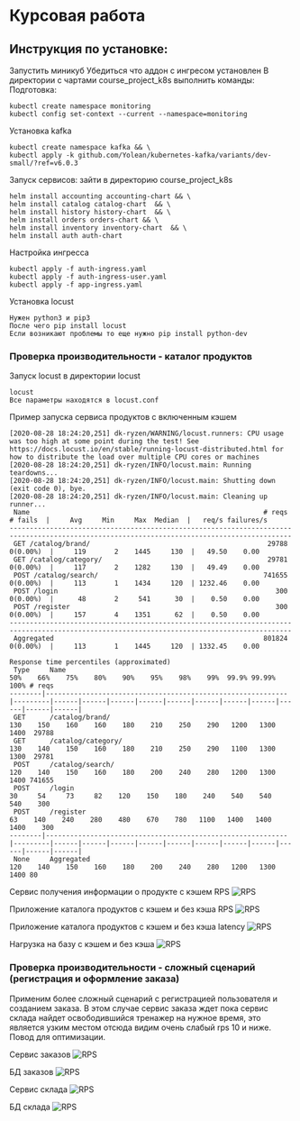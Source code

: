 # Курсовая работа
## Инструкция по установке:
Запустить миникуб
Убедиться что аддон с ингресом установлен
В директории с чартами course_project_k8s выполнить команды:
Подготовка:
```
kubectl create namespace monitoring
kubectl config set-context --current --namespace=monitoring
```

Установка kafka 
```
kubectl create namespace kafka && \
kubectl apply -k github.com/Yolean/kubernetes-kafka/variants/dev-small/?ref=v6.0.3
```

Запуск сервисов:
зайти в директорию course_project_k8s
```
helm install accounting accounting-chart && \
helm install catalog catalog-chart  && \
helm install history history-chart  && \
helm install orders orders-chart && \
helm install inventory inventory-chart  && \
helm install auth auth-chart 
```
Настройка ингресса
``` 
kubectl apply -f auth-ingress.yaml 
kubectl apply -f auth-ingress-user.yaml
kubectl apply -f app-ingress.yaml
```


Установка locust
```
Нужен python3 и pip3
После чего pip install locust
Если возникают проблемы то еще нужно pip install python-dev
```

### Проверка производительности - каталог продуктов
Запуск locust в директории locust

```
locust
Все параметры находятся в locust.conf
```
Пример запуска сервиса продуктов с включенным кэшем
```
[2020-08-28 18:24:20,251] dk-ryzen/WARNING/locust.runners: CPU usage was too high at some point during the test! See https://docs.locust.io/en/stable/running-locust-distributed.html for how to distribute the load over multiple CPU cores or machines
[2020-08-28 18:24:20,251] dk-ryzen/INFO/locust.main: Running teardowns...
[2020-08-28 18:24:20,251] dk-ryzen/INFO/locust.main: Shutting down (exit code 0), bye.
[2020-08-28 18:24:20,251] dk-ryzen/INFO/locust.main: Cleaning up runner...
 Name                                                          # reqs      # fails  |     Avg     Min     Max  Median  |   req/s failures/s
--------------------------------------------------------------------------------------------------------------------------------------------
 GET /catalog/brand/                                            29788     0(0.00%)  |     119       2    1445     130  |   49.50    0.00
 GET /catalog/category/                                         29781     0(0.00%)  |     117       2    1282     130  |   49.49    0.00
 POST /catalog/search/                                         741655     0(0.00%)  |     113       1    1434     120  | 1232.46    0.00
 POST /login                                                      300     0(0.00%)  |      48       2     541      30  |    0.50    0.00
 POST /register                                                   300     0(0.00%)  |     157       4    1351      62  |    0.50    0.00
--------------------------------------------------------------------------------------------------------------------------------------------
 Aggregated                                                    801824     0(0.00%)  |     113       1    1445     120  | 1332.45    0.00

Response time percentiles (approximated)
 Type     Name                                                              50%    66%    75%    80%    90%    95%    98%    99%  99.9% 99.99%   100% # reqs
--------|------------------------------------------------------------|---------|------|------|------|------|------|------|------|------|------|------|------|
 GET      /catalog/brand/                                                   130    150    160    160    180    210    250    290   1200   1300   1400  29788
 GET      /catalog/category/                                                130    140    150    160    180    210    250    290   1100   1300   1300  29781
 POST     /catalog/search/                                                  120    140    150    160    180    200    240    280   1200   1300   1400 741655
 POST     /login                                                             30     54     73     82    120    150    180    240    540    540    540    300
 POST     /register                                                          63    140    240    280    480    670    780   1100   1400   1400   1400    300
--------|------------------------------------------------------------|---------|------|------|------|------|------|------|------|------|------|------|------|
 None     Aggregated                                                        120    140    150    160    180    200    240    280   1200   1300   1400 80
```
Сервис получения информации о продукте с кэшем RPS
![RPS](img/catalog_service_cache_enabled.png)

Приложение каталога продуктов с кэшем и без кэша RPS
![RPS](img/with_and_without_cache.png)

Приложение каталога продуктов с кэшем и без кэша latency
![RPS](img/duration_with_and_without_cache.png)


Нагрузка на базу с кэшем и без кэша
![RPS](img/with_and_without_cache_postgres.png)




### Проверка производительности - сложный сценарий (регистрация и оформление заказа)
Применим более сложный сценарий с регистрацией пользователя и созданием заказа.
В этом случае сервис заказа ждет пока сервис склада найдет освободившийся тренажер на нужное время,
это является узким местом отсюда видим очень слабый rps 10 и ниже. Повод для оптимизации.

Сервис заказов
![RPS](img/orders_slow.png)

БД заказов 
![RPS](img/postgres_orders.png)

Сервис склада
![RPS](img/inventory_slow.png)

БД склада 
![RPS](img/postgres_inventory.png)

 



 
